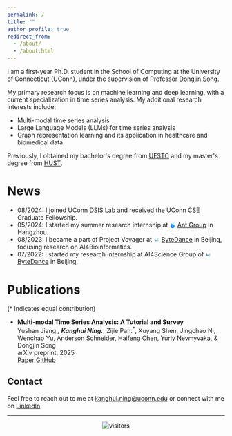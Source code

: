 ```yaml
---
permalink: /
title: ""
author_profile: true
redirect_from: 
  - /about/
  - /about.html
---
```


I am a first-year Ph.D. student in the School of Computing at the University of Connecticut (UConn), under the supervision of Professor [Dongjin Song](https://songdj.github.io/).

My primary research focus is on machine learning and deep learning, with a current specialization in time series analysis. My additional research interests include:

- Multi-modal time series analysis
- Large Language Models (LLMs) for time series analysis
- Graph representation learning and its application in healthcare and biomedical data

Previously, I obtained my bachelor's degree from [UESTC](https://en.uestc.edu.cn/) and my master's degree from [HUST](http://english.hust.edu.cn/).

<i class="fas fa-newspaper"></i> News
======
- 08/2024: I joined UConn DSIS Lab and received the UConn CSE Graduate Fellowship.
- 05/2024: I started my summer research internship at <img src="/images/ant.jpeg" alt="Ant Group" style="height: 1em; vertical-align: middle;"> [Ant Group](https://www.antgroup.com/) in Hangzhou.
- 08/2023: I became a part of Project Voyager at <img src="/images/bytedance.jpg" alt="ByteDance" style="height: 1em; vertical-align: middle;"> [ByteDance](https://www.bytedance.com/) in Beijing, focusing research on AI4Bioinformatics.
- 07/2022: I started my research internship at AI4Science Group of <img src="/images/bytedance.jpg" alt="ByteDance" style="height: 1em; vertical-align: middle;"> [ByteDance](https://www.bytedance.com/) in Beijing.

<i class="fas fa-book"></i> Publications
======
(* indicates equal contribution)

<!-- Temporarily hidden
- **TS-RAG: Retrieval-Augmented Generation based Time Series Foundation Models are Stronger Zero-Shot Forecaster**  
  **Kanghui Ning**, Zijie Pan, Yu Liu, Yushan Jiang, James Y. Zhang, Kashif Rasul, Anderson Schneider, Lintao Ma, Yuriy Nevmyvaka, Dongjin Song  
  arXiv preprint, 2025  
  <i class="fas fa-file-alt"></i> [Paper](https://arxiv.org/abs/2503.07649)
-->

- **Multi-modal Time Series Analysis: A Tutorial and Survey**  
  Yushan Jiang.<sup>*</sup>, **Kanghui Ning.**<sup>*</sup>, Zijie Pan.<sup>*</sup>, Xuyang Shen, Jingchao Ni, Wenchao Yu, Anderson Schneider, Haifeng Chen, Yuriy Nevmyvaka, & Dongjin Song  
  arXiv preprint, 2025  
  <i class="fas fa-file-alt"></i> [Paper](https://arxiv.org/abs/2503.13709) <i class="fab fa-github"></i> [GitHub](https://github.com/UConn-DSIS/Multi-modal-Time-Series-Analysis)

## Contact

Feel free to reach out to me at [kanghui.ning@uconn.edu](mailto:kanghui.ning@uconn.edu) or connect with me on [LinkedIn](https://www.linkedin.com/in/kanghui-ning-ab9419244/).

---
<div align="center">
<img src="https://visitor-badge.laobi.icu/badge?page_id=kanghui-learning.kanghui-learning.github.io" alt="visitors">
</div>

<!-- Temporarily hidden Clustrmaps
<div align="center">
<script type="text/javascript" id="clustrmaps" src="//clustrmaps.com/map_v2.js?d=aAZokZZv-XBXNoxuh7eMpn_lhRpDACPFpXTF2tWIEPA&cl=ffffff&w=a"></script>
</div>
-->

